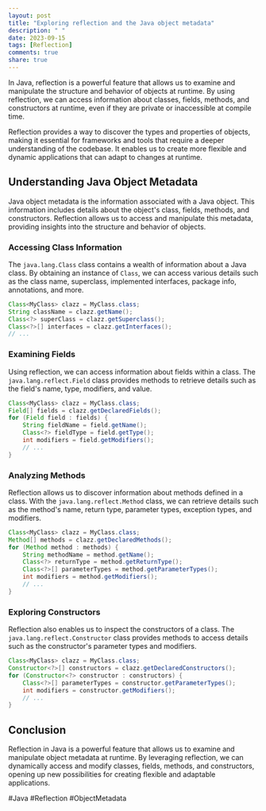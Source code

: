 ```yaml
---
layout: post
title: "Exploring reflection and the Java object metadata"
description: " "
date: 2023-09-15
tags: [Reflection]
comments: true
share: true
---
```


In Java, reflection is a powerful feature that allows us to examine and manipulate the structure and behavior of objects at runtime. By using reflection, we can access information about classes, fields, methods, and constructors at runtime, even if they are private or inaccessible at compile time.

Reflection provides a way to discover the types and properties of objects, making it essential for frameworks and tools that require a deeper understanding of the codebase. It enables us to create more flexible and dynamic applications that can adapt to changes at runtime.

## Understanding Java Object Metadata

Java object metadata is the information associated with a Java object. This information includes details about the object's class, fields, methods, and constructors. Reflection allows us to access and manipulate this metadata, providing insights into the structure and behavior of objects.

### Accessing Class Information

The `java.lang.Class` class contains a wealth of information about a Java class. By obtaining an instance of `Class`, we can access various details such as the class name, superclass, implemented interfaces, package info, annotations, and more.

```java
Class<MyClass> clazz = MyClass.class;
String className = clazz.getName();
Class<?> superClass = clazz.getSuperclass();
Class<?>[] interfaces = clazz.getInterfaces();
// ...
```

### Examining Fields

Using reflection, we can access information about fields within a class. The `java.lang.reflect.Field` class provides methods to retrieve details such as the field's name, type, modifiers, and value.

```java
Class<MyClass> clazz = MyClass.class;
Field[] fields = clazz.getDeclaredFields();
for (Field field : fields) {
    String fieldName = field.getName();
    Class<?> fieldType = field.getType();
    int modifiers = field.getModifiers();
    // ...
}
```

### Analyzing Methods

Reflection allows us to discover information about methods defined in a class. With the `java.lang.reflect.Method` class, we can retrieve details such as the method's name, return type, parameter types, exception types, and modifiers.

```java
Class<MyClass> clazz = MyClass.class;
Method[] methods = clazz.getDeclaredMethods();
for (Method method : methods) {
    String methodName = method.getName();
    Class<?> returnType = method.getReturnType();
    Class<?>[] parameterTypes = method.getParameterTypes();
    int modifiers = method.getModifiers();
    // ...
}
```

### Exploring Constructors

Reflection also enables us to inspect the constructors of a class. The `java.lang.reflect.Constructor` class provides methods to access details such as the constructor's parameter types and modifiers.

```java
Class<MyClass> clazz = MyClass.class;
Constructor<?>[] constructors = clazz.getDeclaredConstructors();
for (Constructor<?> constructor : constructors) {
    Class<?>[] parameterTypes = constructor.getParameterTypes();
    int modifiers = constructor.getModifiers();
    // ...
}
```

## Conclusion

Reflection in Java is a powerful feature that allows us to examine and manipulate object metadata at runtime. By leveraging reflection, we can dynamically access and modify classes, fields, methods, and constructors, opening up new possibilities for creating flexible and adaptable applications.

#Java #Reflection #ObjectMetadata